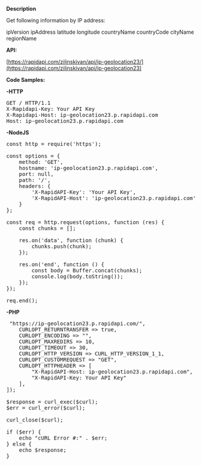 **Description** 

Get following information by IP address:

ipVersion
ipAddress
latitude
longitude
countryName
countryCode
cityName
regionName

**API:** 

[https://rapidapi.com/zilinskivan/api/ip-geolocation23/](https://rapidapi.com/zilinskivan/api/ip-geolocation23)

**Code Samples:** 

**-HTTP**

<pre>
GET / HTTP/1.1
X-Rapidapi-Key: Your API Key
X-Rapidapi-Host: ip-geolocation23.p.rapidapi.com
Host: ip-geolocation23.p.rapidapi.com
</pre>

**-NodeJS**

<pre>
const http = require('https');

const options = {
	method: 'GET',
	hostname: 'ip-geolocation23.p.rapidapi.com',
	port: null,
	path: '/',
	headers: {
		'X-RapidAPI-Key': 'Your API Key',
		'X-RapidAPI-Host': 'ip-geolocation23.p.rapidapi.com'
	}
};

const req = http.request(options, function (res) {
	const chunks = [];

	res.on('data', function (chunk) {
		chunks.push(chunk);
	});

	res.on('end', function () {
		const body = Buffer.concat(chunks);
		console.log(body.toString());
	});
});

req.end();
</pre>

**-PHP**

<pre>
<?php

$curl = curl_init();

curl_setopt_array($curl, [
	CURLOPT_URL => "https://ip-geolocation23.p.rapidapi.com/",
	CURLOPT_RETURNTRANSFER => true,
	CURLOPT_ENCODING => "",
	CURLOPT_MAXREDIRS => 10,
	CURLOPT_TIMEOUT => 30,
	CURLOPT_HTTP_VERSION => CURL_HTTP_VERSION_1_1,
	CURLOPT_CUSTOMREQUEST => "GET",
	CURLOPT_HTTPHEADER => [
		"X-RapidAPI-Host: ip-geolocation23.p.rapidapi.com",
		"X-RapidAPI-Key: Your API Key"
	],
]);

$response = curl_exec($curl);
$err = curl_error($curl);

curl_close($curl);

if ($err) {
	echo "cURL Error #:" . $err;
} else {
	echo $response;
}
</pre>


